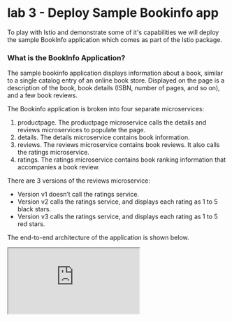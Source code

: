# lab 3 - Deploy Sample Bookinfo app

To play with Istio and demonstrate some of it's capabilities we will deploy the sample BookInfo application which comes as part of the Istio package.



### <a name="injector"></a> What is the BookInfo Application?

The sample bookinfo application displays information about a book, similar to a single catalog entry of an online book store. Displayed on the page is a description of the book, book details (ISBN, number of pages, and so on), and a few book reviews.

The Bookinfo application is broken into four separate microservices:

1. productpage. The productpage microservice calls the details and reviews microservices to populate the page.
2. details. The details microservice contains book information.
3. reviews. The reviews microservice contains book reviews. It also calls the ratings microservice.
4. ratings. The ratings microservice contains book ranking information that accompanies a book review.

There are 3 versions of the reviews microservice:

* Version v1 doesn’t call the ratings service.
* Version v2 calls the ratings service, and displays each rating as 1 to 5 black stars.
* Version v3 calls the ratings service, and displays each rating as 1 to 5 red stars.


The end-to-end architecture of the application is shown below.
<iframe src="http://calcotestudios.com/talks/slides-dockercon-18-using-istio.html#/4/1" />
![](https://istio.io/docs/guides/img/bookinfo/noistio.svg)


This application is polyglot, i.e., the microservices are written in different languages. It’s worth noting that these services have no dependencies on Istio, but make an interesting service mesh example, particularly because of the multitude of services, languages and versions for the reviews service.


To run the sample with Istio requires no changes to the application itself. Instead, we simply need to configure and run the services in an Istio-enabled environment, with Envoy sidecars injected along side each service. The needed commands and configuration vary depending on the runtime environment although in all cases the resulting deployment will look like this:

![](https://istio.io/docs/guides/img/bookinfo/withistio.svg)

All of the microservices will be packaged with an Envoy sidecar that intercepts incoming and outgoing calls for the services, providing the hooks needed to externally control, via the Istio control plane, routing, telemetry collection, and policy enforcement for the application as a whole.


We can inject the proxy sidecars either manually or automatically. 

For automatic sidecar injection kubernetes we need api server to support `admissionregistration.k8s.io/v1beta1` or `admissionregistration.k8s.io/v1beta2` apis. To verify that run:

```sh
kubectl api-versions | grep admissionregistration
```

If we get back any of the 2 apis then we can proceed with [automatic sidecar injection](#injector). 
On Istio 0.8.0, automatic sidecar injector will be automatically deployed if installed using `istio-0.8.0.yaml` or `istio-solarwinds-0.8.0.yaml`. 
If not, we can proceed with [manual injection](#manual).

<img src="img/info.png" width="48" align="left" /> ***Please note:*** Folks using `PWK` environment will **HAVE** to use [manual injection](#manual) irrespective of the version of Istio because `PWK` comes with Kubernetes version 1.8 which does not support `admissionregistration.k8s.io/v1beta1` or `admissionregistration.k8s.io/v1beta2` apis. 



### <a name="auto"></a> With Automatic sidecar injection

For deploying Istio with automatic sidecar injection we need to first deploy the sidecar injector with mutating webhook.

#### <a name="injector"></a> Deploying sidecar injector with mutating webhook

Istio sidecars can also be automatically injected into a pod at creation time using a feature in Kubernetes called a mutating webhook admission controller.   Note that unlike manual injection, automatic injection occurs at the pod-level. You won't see any change to the deployment itself. Instead you'll want to check individual pods (via kubectl describe) to see the injected proxy.

An admission controller is a piece of code that intercepts requests to the Kubernetes API server prior to persistence of the object, but after the request is authenticated and authorized. Admission controllers may be “validating”, “mutating”, or both. Mutating controllers may modify the objects they admit; validating controllers may not.

The admission control process proceeds in two phases. In the first phase, mutating admission controllers are run. In the second phase, validating admission controllers are run.

MutatingWebhookConfiguration describes the configuration of and admission webhook that accept or reject and may change the object.  

For Istio the webhook is the sidecar injector webhook deployment called "istio-sidecar-injector".  It will modify a pod before it is started to inject an istio init container and istio proxy container.

Istio 0.8.0, if deployed using `istio-0.8.0.yaml` or `istio-solarwinds-0.8.0.yaml` will also deploy the sidecar injector. You can skip to [verifying and labelling namespace for sidecar injection](#verify)

#### Installing the Webhook (Istio 0.7.1)

Webhooks requires a signed cert/key pair. Use install/kubernetes/webhook-create-signed-cert.sh to generate a cert/key pair signed by the Kubernetes’ CA. The resulting cert/key file is stored as a Kubernetes secret for the sidecar injector webhook to consume.

```sh
cd istio-0.7.1/install/kubernetes

./webhook-create-signed-cert.sh \
    --service istio-sidecar-injector \
    --namespace istio-system \
    --secret sidecar-injector-certs
```

Install the sidecar injection configmap:

```sh
kubectl apply -f istio-sidecar-injector-configmap-release.yaml
```

Set the caBundle in the webhook install YAML that the Kubernetes api-server uses to invoke the webhook.

```sh
cat istio-sidecar-injector.yaml | \
     ./webhook-patch-ca-bundle.sh > \
     istio-sidecar-injector-with-ca-bundle.yaml
```     

Install the sidecar injector webhook.

```sh
kubectl apply -f istio-sidecar-injector-with-ca-bundle.yaml
```

#### <a name="#verify"></a> Verify sidecar injector & Label namespace for automatic sidecar injection (for both Istio 0.7.1 and Istio 0.8.0)

The sidecar injector webhook should now be running.

```sh
kubectl -n istio-system get deployment -listio=sidecar-injector
```
Output:
```sh
NAME                     DESIRED   CURRENT   UP-TO-DATE   AVAILABLE   AGE
istio-sidecar-injector   1         1         1            1           1d
```

NamespaceSelector decides whether to run the webhook on an object based on whether the namespace for that object matches the [selector](https://kubernetes.io/docs/concepts/overview/working-with-objects/labels/#label-selectors).

Label the default namespace with istio-injection=enabled

```sh
kubectl label namespace default istio-injection=enabled
```

```sh
kubectl get namespace -L istio-injection
```

Output:
```sh
NAME           STATUS    AGE       ISTIO-INJECTION
default        Active    1h        enabled
istio-system   Active    1h        
kube-public    Active    1h        
kube-system    Active    1h
```

#### Deploy sample app
Now that we have the sidecar injector with mutating webhook in place and the namespace labelled for automatic sidecar injection, we can proceed to deploy the sample app:

Istio 0.7.1:
```sh
kubectl apply -f https://raw.githubusercontent.com/leecalcote/istio-service-mesh-workshop/master/deployment_files/istio-0.7.1/bookinfo.yaml
```

Istio 0.8.0:
```sh
kubectl apply -f https://raw.githubusercontent.com/leecalcote/istio-service-mesh-workshop/master/deployment_files/istio-0.8.0/bookinfo.yaml
```


### <a name="manual"></a> With manual sidecar injection

To do a manual sidecar injection we will be using `istioctl` command:

Istio 0.7.1:
```sh
curl https://raw.githubusercontent.com/leecalcote/istio-service-mesh-workshop/master/deployment_files/istio-0.7.1/bookinfo.yaml | istioctl kube-inject --debug -f - > newBookInfo.yaml
```

Istio 0.8.0:
```sh
curl https://raw.githubusercontent.com/leecalcote/istio-service-mesh-workshop/master/deployment_files/istio-0.8.0/bookinfo.yaml | istioctl kube-inject --debug -f - > newBookInfo.yaml
```

Observing the new yaml file reveals that additional container Istio Proxy has been added to the Pods with necessary configurations:

```
image: docker.io/istio/proxy:0.7.1
imagePullPolicy: IfNotPresent
name: istio-proxy
```

(OR)

```
image: docker.io/istio/proxy_debug:0.7.1
imagePullPolicy: IfNotPresent
name: istio-proxy
```

We need to now deploy the new yaml using `kubectl`
Istio 0.7.1 & Istio 0.8.0:
```sh
kubectl apply -f newBookInfo.yaml
```

To do both in a single command:
Istio 0.7.1:
```sh
kubectl apply -f <(curl https://raw.githubusercontent.com/leecalcote/istio-service-mesh-workshop/master/deployment_files/istio-0.7.1/bookinfo.yaml | istioctl kube-inject --debug -f -)
```

Istio 0.8.0:
```sh
kubectl apply -f <(curl https://raw.githubusercontent.com/leecalcote/istio-service-mesh-workshop/master/deployment_files/istio-0.8.0/bookinfo.yaml | istioctl kube-inject --debug -f -)
```

### Verify Bookinfo deployment

1. Verify that previous deployments are all in a state of AVAILABLE before continuing. **Do not procede until they are up and running.**

    ```sh
    watch kubectl get deployment
    ```

2. Inspect the details of the pods

    Let us look at the details of the pods:
    ```sh
    watch kubectl get po
    ```

    Let us look at the details of the services:
    ```sh
    watch kubectl get svc
    ```

    Now let us pick a service, for instance productpage service, and view it's sidecar configuration:
    ```sh
    kubectl get po

    kubectl describe pod productpage-v1-.....
    ```

#### [Continue to lab 4 - Expose Bookinfo site through Istio Ingress Controller/Gateway](../lab-4/README.md)
